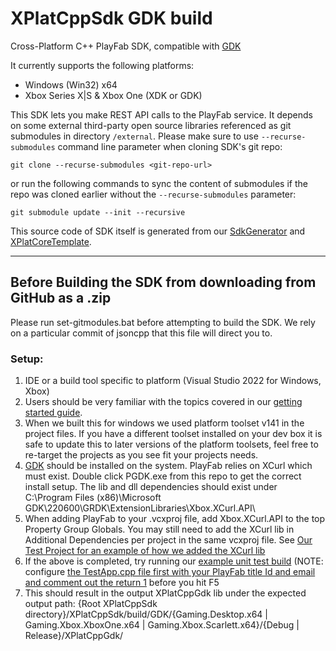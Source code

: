 # XPlatCppSdk GDK build
Cross-Platform C++ PlayFab SDK, compatible with [GDK](https://github.com/microsoft/GDK)

It currently supports the following platforms:
- Windows (Win32) x64
- Xbox Series X|S & Xbox One (XDK or GDK)


This SDK lets you make REST API calls to the PlayFab service. It depends on some external third-party open source libraries referenced as git submodules in directory `/external`. Please make sure to use `--recurse-submodules` command line parameter when cloning SDK's git repo:
```
git clone --recurse-submodules <git-repo-url>
```
or run the following commands to sync the content of submodules if the repo was cloned earlier without the `--recurse-submodules` parameter:

```
git submodule update --init --recursive
```
This source code of SDK itself is generated from our [SdkGenerator](https://github.com/PlayFab/SdkGenerator) and [XPlatCoreTemplate](https://github.com/PlayFab/XPlatCoreTemplate).

---
## Before Building the SDK from downloading from GitHub as a .zip
Please run set-gitmodules.bat before attempting to build the SDK. We rely on a particular commit of jsoncpp that this file will direct you to. 


### Setup:

1. IDE or a build tool specific to platform (Visual Studio 2022 for Windows, Xbox)
1. Users should be very familiar with the topics covered in our [getting started guide](https://api.playfab.com/docs/general-getting-started).
1. When we built this for windows we used platform toolset v141 in the project files. If you have a different toolset installed on your dev box it is safe to update this to later versions of the platform toolsets, feel free to re-target the projects as you see fit your projects needs.
1. [GDK](https://github.com/microsoft/GDK) should be installed on the system. PlayFab relies on XCurl which must exist. Double click PGDK.exe from this repo to get the correct install setup. The lib and dll dependencies should exist under C:\Program Files (x86)\Microsoft GDK\220600\GRDK\ExtensionLibraries\Xbox.XCurl.API\ 
1. When adding PlayFab to your .vcxproj file, add <GDKExtLibNames>Xbox.XCurl.API</GDKExtLibNames> to the top Property Group Globals. You may still need to add the XCurl lib in Additional Dependencies per project in the same vcxproj file. See [Our Test Project for an example of how we added the XCurl lib](https://github.com/PlayFab/XPlatCppSdk/blob/master/build/GDK/TestClientApp.vcxproj)
1. If the above is completed, try running our [example unit test build](https://github.com/PlayFab/XPlatCppSdk/build/GDK/XPlatCppGdk.sln) (NOTE: configure [the TestApp.cpp file first with your PlayFab title Id and email and comment out the return 1]([https://github.com/PlayFab/XPlatCppSdk/build/GDK/XPlatCppGdk.sln](https://github.com/PlayFab/XPlatCppSdk/blob/master/test/TestApp/TestApp.cpp#L70)) before you hit F5
1. This should result in the output XPlatCppGdk lib under the expected output path: {Root XPlatCppSdk directory}/XPlatCppSdk/build/GDK/{Gaming.Desktop.x64 | Gaming.Xbox.XboxOne.x64 | Gaming.Xbox.Scarlett.x64}/{Debug | Release}/XPlatCppGdk/ 

